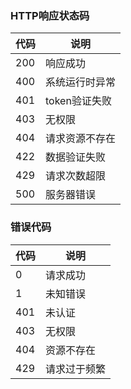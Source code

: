 ### HTTP响应状态码

| 代码 | 说明 |
| --- | ---- |
| 200 | 响应成功 |
| 400 | 系统运行时异常 |
| 401 | token验证失败 |
| 403 | 无权限 |
| 404 | 请求资源不存在 |
| 422 | 数据验证失败 |
| 429 | 请求次数超限 |
| 500 | 服务器错误 |

### 错误代码

| 代码 |    说明 |
| --- | --- |
| 0 | 请求成功 |
| 1 | 未知错误 |
| 401 | 未认证 |
| 403 | 无权限 |
| 404 | 资源不存在 |
| 429 | 请求过于频繁 |